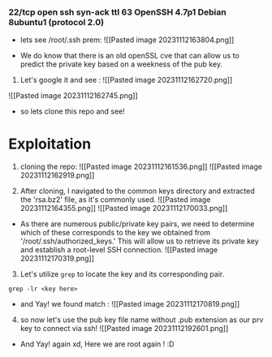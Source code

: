 ### 22/tcp   open  ssh         syn-ack ttl 63 OpenSSH 4.7p1 Debian 8ubuntu1 (protocol 2.0)



- lets see /root/.ssh prem: 
	  ![[Pasted image 20231112163804.png]]

- We do know that there is an old openSSL cve that can allow us to predict the private key based on a weekness of the pub key.
  
1. Let's google it and see : 
   ![[Pasted image 20231112162720.png]]

![[Pasted image 20231112162745.png]]
- so lets clone this repo and see! 

# Exploitation


1. cloning the repo:
	![[Pasted image 20231112161536.png]]
	 ![[Pasted image 20231112162919.png]]
  
 2. After cloning, I navigated to the common keys directory and extracted the 'rsa.bz2' file, as it's commonly used.
     ![[Pasted image 20231112164355.png]]
	![[Pasted image 20231112170033.png]]
 - As there are numerous public/private key pairs, we need to determine which of these corresponds to the key we obtained from '/root/.ssh/authorized_keys.' This will allow us to retrieve its private key and establish a root-level SSH connection.
	 ![[Pasted image 20231112170319.png]]

3. Let's utilize `grep` to locate the key and its corresponding pair.
```
grep -lr <key here>
```

- and Yay! we found match : 
	  ![[Pasted image 20231112170819.png]]
4. so now let's use the pub key file name without .pub extension as our prv key to connect via ssh!
   ![[Pasted image 20231112192601.png]]
- And Yay! again xd, Here we are root again ! :D 